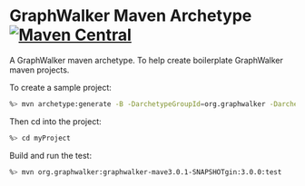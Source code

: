 GraphWalker Maven Archetype [![Maven Central](https://maven-badges.herokuapp.com/maven-central/org.graphwalker/graphwalker-maven-archetype/badge.svg)](https://maven-badges.herokuapp.com/maven-central/org.graphwalker/graphwalker-maven-archetype)
================

A GraphWalker maven archetype. To help create boilerplate GraphWalker maven projects.

To create a sample project:

~~~sh
%> mvn archetype:generate -B -DarchetypeGroupId=org.graphwalker -DarchetypeArtifactId=graphwalker-maven-archetype -DarchetypeVersion=3.0.1-SNAPSHOT -DgroupId=com.company -DartifactId=myProject
~~~

Then cd into the project:
~~~sh
%> cd myProject
~~~
Build and run the test:
~~~sh
%> mvn org.graphwalker:graphwalker-mave3.0.1-SNAPSHOTgin:3.0.0:test
~~~

